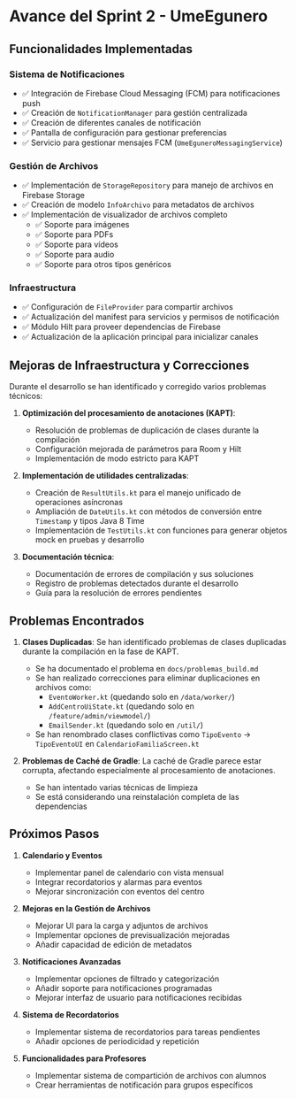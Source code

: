 # Avance del Sprint 2 - UmeEgunero

## Funcionalidades Implementadas

### Sistema de Notificaciones
- ✅ Integración de Firebase Cloud Messaging (FCM) para notificaciones push
- ✅ Creación de `NotificationManager` para gestión centralizada
- ✅ Creación de diferentes canales de notificación
- ✅ Pantalla de configuración para gestionar preferencias
- ✅ Servicio para gestionar mensajes FCM (`UmeEguneroMessagingService`)

### Gestión de Archivos
- ✅ Implementación de `StorageRepository` para manejo de archivos en Firebase Storage
- ✅ Creación de modelo `InfoArchivo` para metadatos de archivos
- ✅ Implementación de visualizador de archivos completo
  - ✅ Soporte para imágenes
  - ✅ Soporte para PDFs
  - ✅ Soporte para vídeos
  - ✅ Soporte para audio
  - ✅ Soporte para otros tipos genéricos

### Infraestructura
- ✅ Configuración de `FileProvider` para compartir archivos
- ✅ Actualización del manifest para servicios y permisos de notificación
- ✅ Módulo Hilt para proveer dependencias de Firebase
- ✅ Actualización de la aplicación principal para inicializar canales

## Mejoras de Infraestructura y Correcciones

Durante el desarrollo se han identificado y corregido varios problemas técnicos:

1. **Optimización del procesamiento de anotaciones (KAPT)**:
   - Resolución de problemas de duplicación de clases durante la compilación
   - Configuración mejorada de parámetros para Room y Hilt
   - Implementación de modo estricto para KAPT

2. **Implementación de utilidades centralizadas**:
   - Creación de `ResultUtils.kt` para el manejo unificado de operaciones asíncronas
   - Ampliación de `DateUtils.kt` con métodos de conversión entre `Timestamp` y tipos Java 8 Time
   - Implementación de `TestUtils.kt` con funciones para generar objetos mock en pruebas y desarrollo

3. **Documentación técnica**:
   - Documentación de errores de compilación y sus soluciones
   - Registro de problemas detectados durante el desarrollo
   - Guía para la resolución de errores pendientes

## Problemas Encontrados

1. **Clases Duplicadas**: Se han identificado problemas de clases duplicadas durante la compilación en la fase de KAPT.
   - Se ha documentado el problema en `docs/problemas_build.md`
   - Se han realizado correcciones para eliminar duplicaciones en archivos como:
     - `EventoWorker.kt` (quedando solo en `/data/worker/`)
     - `AddCentroUiState.kt` (quedando solo en `/feature/admin/viewmodel/`)
     - `EmailSender.kt` (quedando solo en `/util/`)
   - Se han renombrado clases conflictivas como `TipoEvento` → `TipoEventoUI` en `CalendarioFamiliaScreen.kt`

2. **Problemas de Caché de Gradle**: La caché de Gradle parece estar corrupta, afectando especialmente al procesamiento de anotaciones.
   - Se han intentado varias técnicas de limpieza
   - Se está considerando una reinstalación completa de las dependencias

## Próximos Pasos

1. **Calendario y Eventos**
   - Implementar panel de calendario con vista mensual
   - Integrar recordatorios y alarmas para eventos
   - Mejorar sincronización con eventos del centro

2. **Mejoras en la Gestión de Archivos**
   - Mejorar UI para la carga y adjuntos de archivos
   - Implementar opciones de previsualización mejoradas
   - Añadir capacidad de edición de metadatos

3. **Notificaciones Avanzadas**
   - Implementar opciones de filtrado y categorización
   - Añadir soporte para notificaciones programadas
   - Mejorar interfaz de usuario para notificaciones recibidas

4. **Sistema de Recordatorios**
   - Implementar sistema de recordatorios para tareas pendientes
   - Añadir opciones de periodicidad y repetición

5. **Funcionalidades para Profesores**
   - Implementar sistema de compartición de archivos con alumnos
   - Crear herramientas de notificación para grupos específicos 